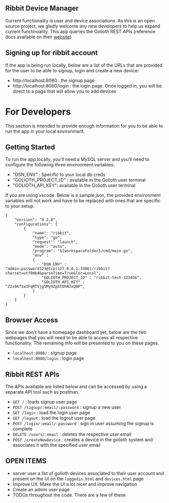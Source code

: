 ## Ribbit Device Manager
Current functionality is user and device associations. As this is an open source project, we gladly welcome any new developers to help us expand current functinoality. This app queries the Golioth REST APIs (reference docs available on their [website](https://docs.golioth.io/reference))

## Signing up for ribbit account
If the app is being run locally, below are a list of the URLs that are provided for the user to be able to signup, login and create a new device:
* http://localhost:8080 : the signup page
* http://localhost:8080/login : the login page. Once logged in, you will be direct to a page that will allow you to add devices

# For Developers
This section is intended to provide enough information for you to be able to run the app in your local environment.

## Getting Started
To run the app locally, you'll need a MySQL server and you'll need to configure the following three environment variables:
* "DSN_ENV" : Specific to your local db creds
* "GOLIOTH_PROJECT_ID" : available in the Golioth user terminal
* "GOLIOTH_API_KEY": available in the Golioth user terminal

If you are using vscode. Below is a sample json, the provided environment variables will not work and have to be replaced with ones that are specific to your setup.
```
{
    "version": "0.2.0",
    "configurations": [
        {
            "name": "ribbit",
            "type": "go",
            "request": "launch",
            "mode": "auto",
            "program": "${workspaceFolder}/cmd/main.go",
            "env" :
            {
                "DSN_ENV" : "admin:password123@tcp(127.0.0.1:3306)/ribbit?charset=utf8mb4&parseTime=True&loc=Local",
                "GOLIOTH_PROJECT_ID" : "ribbit-test-123456",
                "GOLIOTH_API_KEY" : "Z2s6Kf1w3FqRTVjg5My9ZpXtDhNJxQ8P",
            }
        }
    ]
}
```
## Browser Access
Since we don't have a homepage dashboard yet, below are the two webpages that you will need to be able to access all respective functionality. The remaining info will be presented to you on these pages.
* `localhost:8080/` : signup page
* `localhost:8080/login` : login page


## Ribbit REST APIs
The APIs available are listed below and can be accessed by using a separate API tool such as postman.

* `GET /` : loads signup user page
* `POST /signup/:email/:password` : signup a new user
* `GET /login` : load the login user page
* `GET /logout` : load the logout user page
* `POST /login/:email/:password` : sign in user assuming the signup is complete 
* `DELETE /users/:email` : deletes the respective user email
* `POST /createNewDevice` : creates a device in the golioth system and associates it with the specified user email

## OPEN ITEMS
* server user a list of golioth devices associated to their user account and present on the UI on the `loggedin.html` and `devices.html` page
* Improve UX. Make the UI a lot nicer and improve navigation
* Create an admin user page
* TODOs throughout the code. There are a few of these